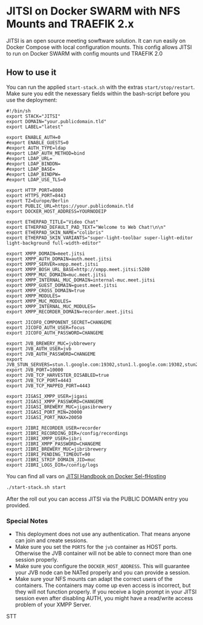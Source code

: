 # JITSI on Docker SWARM with NFS Mounts and TRAEFIK 2.x

JITSI is an open source meeting sowftware solution. It can run easily on Docker Compose with local configuration mounts. This config allows JITSI to run on Docker SWARM with config mounts und TRAEFIK 2.0

## How to use it

You can run the applied `start-stack.sh` with the extras `start/stop/restart`. Make sure you edit the nexessary fields within the bash-script before you use the deployment:

```
#!/bin/sh
export STACK="JITSI"
export DOMAIN="your.publicdomain.tld"
export LABEL="latest"

export ENABLE_AUTH=0
#export ENABLE_GUESTS=0
#export AUTH_TYPE=ldap
#export LDAP_AUTH_METHOD=bind
#export LDAP_URL=
#export LDAP_BINDDN=
#export LDAP_BASE=
#export LDAP_BINDPW=
#export LDAP_USE_TLS=0

export HTTP_PORT=8000
export HTTPS_PORT=8443
export TZ=Europe/Berlin
export PUBLIC_URL=https://your.publicdomain.tld
export DOCKER_HOST_ADDRESS=YOURNODEIP

export ETHERPAD_TITLE="Video Chat"
export ETHERPAD_DEFAULT_PAD_TEXT="Welcome to Web Chat!\n\n"
export ETHERPAD_SKIN_NAME="colibris"
export ETHERPAD_SKIN_VARIANTS="super-light-toolbar super-light-editor light-background full-width-editor"

export XMPP_DOMAIN=meet.jitsi
export XMPP_AUTH_DOMAIN=auth.meet.jitsi
export XMPP_SERVER=xmpp.meet.jitsi
export XMPP_BOSH_URL_BASE=http://xmpp.meet.jitsi:5280
export XMPP_MUC_DOMAIN=muc.meet.jitsi
export XMPP_INTERNAL_MUC_DOMAIN=internal-muc.meet.jitsi
export XMPP_GUEST_DOMAIN=guest.meet.jitsi
export XMPP_CROSS_DOMAIN=true
export XMPP_MODULES=
export XMPP_MUC_MODULES=
export XMPP_INTERNAL_MUC_MODULES=
export XMPP_RECORDER_DOMAIN=recorder.meet.jitsi

export JICOFO_COMPONENT_SECRET=CHANGEME
export JICOFO_AUTH_USER=focus
export JICOFO_AUTH_PASSWORD=CHANGEME

export JVB_BREWERY_MUC=jvbbrewery
export JVB_AUTH_USER=jvb
export JVB_AUTH_PASSWORD=CHANGEME
export JVB_STUN_SERVERS=stun.l.google.com:19302,stun1.l.google.com:19302,stun2.l.google.com:19302
export JVB_PORT=10000
export JVB_TCP_HARVESTER_DISABLED=true
export JVB_TCP_PORT=4443
export JVB_TCP_MAPPED_PORT=4443

export JIGASI_XMPP_USER=jigasi
export JIGASI_XMPP_PASSWORD=CHANGEME
export JIGASI_BREWERY_MUC=jigasibrewery
export JIGASI_PORT_MIN=20000
export JIGASI_PORT_MAX=20050

export JIBRI_RECORDER_USER=recorder
export JIBRI_RECORDING_DIR=/config/recordings
export JIBRI_XMPP_USER=jibri
export JIBRI_XMPP_PASSWORD=CHANGEME
export JIBRI_BREWERY_MUC=jibribrewery
export JIBRI_PENDING_TIMEOUT=90
export JIBRI_STRIP_DOMAIN_JID=muc
export JIBRI_LOGS_DIR=/config/logs

```

You can find all vars on [JITSI Handbook on Docker Sel-fHosting](https://jitsi.github.io/handbook/docs/devops-guide/devops-guide-docker)

```bash
./start-stack.sh start
```

After the roll out you can access JITSI via the PUBLIC DOMAIN entry you provided.


### Special Notes

- This deployment does not use any authentication. That means anyone can join and create sessions.
- Make sure you set the `PORTS` for the `jvb` container as HOST ports. Otherwise the JVB container will not be able to connect more than one session properly. 
- Make sure you configure the `DOCKER_HOST_ADDRESS`. This will guarantee your JVB node can be NATed properly and you can provide a session.
- Make sure your NFS mounts can adapt the correct users of the containers. The containers may come up even access is incorrect, but they will not function properly. If you receive a login prompt in your JITSI session even after disabling AUTH, you might have a read/write access problem of your XMPP Server. 

STT
